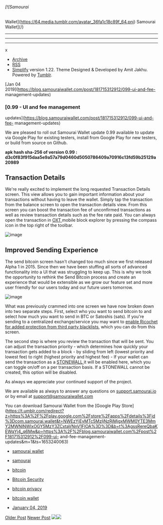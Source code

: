 ###### [![Samourai
Wallet](https://64.media.tumblr.com/avatar_36fa1c18c89f_64.pnj) Samourai
Wallet](/)

* * *

* * *

* * *

x

  * [Archive](/archive)
  * [RSS](https://blog.samouraiwallet.com/rss)
  * [Simplify](http://simplifytheme.tumblr.com) version 1.22. Theme Designed & Developed by [](http://amitjakhu.com)Amit Jakhu. Powered by [Tumblr](http://tumblr.com).

[Jan 04  
2019](https://blog.samouraiwallet.com/post/181715312912/099-ui-and-fee-
management-updates)

### [0.99 - UI and fee management
updates](https://blog.samouraiwallet.com/post/181715312912/099-ui-and-fee-
management-updates)

We are pleased to roll out Samourai Wallet update 0.99 available to update via
Google Play for existing testers, install from Google Play for new testers, or
build from source on Github.  
  
**apk hash sha-256 of version 0.99 :
d3c0f83f915daa5e9a57a79d0460d5050786409a70916c13fd59b25129a20989**  

## Transaction Details

We're really excited to implement the long requested Transaction Details
screen. This view allows you to gain important information about your
transactions without having to leave the wallet. Simply tap the transaction
from the balance screen to open the transaction details view. From this screen
you can boost the transaction fee of unconfirmed transactions as well as
review transaction details such as the fee rate paid. You can always open the
transaction in [OXT ](https://href.li/?https://oxt.me)mobile block explorer by
pressing the compass icon in the top right of the toolbar.

![image](https://64.media.tumblr.com/3f2b7a4b7ddcbb9ac8b46eb2bfccfe04/tumblr_inline_pktm83S8Zk1tu47rq_500.png)

## Improved Sending Experience

The send bitcoin screen hasn't changed too much since we first released Alpha
1 in 2015. Since then we have been stuffing all sorts of advanced
functionality into a UI that was struggling to keep up. This is why we took
the opportunity to rethink the Send Bitcoin process and create an experience
that would be extensible as we grow our feature set and more user friendly for
our users today and our future users tomorrow.

![image](https://64.media.tumblr.com/1cb795ed58fd21392cf4f715dd2980e0/tumblr_inline_pktlkpGz5O1tu47rq_500.png)

What was previously crammed into one screen we have now broken down into two
separate steps. First, select who you want to send bitcoin to and select how
much you want to send in BTC or Satoshis (sats). If you're sending to a
centralized exchange/service you may want to [enable Ricochet for added
protection from third party
blacklists](https://href.li/?https://samouraiwallet.com/ricochet), which you
can do from this screen.

The second step is where you review the transaction that will be sent. You can
adjust the transaction priority - which determines how quickly your
transaction gets added to a block - by sliding from left (lowest priority and
lowest fee) to right (highest priority and highest fee) - If your wallet can
send the transaction as a [STONEWALL
](https://href.li/?https://samouraiwallet.com/stonewall)it will be enabled
here, which you can toggle on/off on a per transaction basis. If a STONEWALL
cannot be created, this option will be disabled.

As always we appreciate your continued support of the project.

We are available as always to answer any questions on
[support.samourai.io](https://href.li/?https://support.samourai.io) or by
email at support@samouraiwallet.com  

You can download Samourai Wallet from the [Google Play
Store](https://t.umblr.com/redirect?z=https%3A%2F%2Fplay.google.com%2Fstore%2Fapps%2Fdetails%3Fid%3Dcom.samourai.wallet&t=NWEzYjEyMTc5MzljNzRjMjgxMWM0YTE3MmY2MWNlNWIxOGY5MzY3ZCxtaVNnV1FlOA%3D%3D&b=t%3AgssRereQbaKEWqYj4_q6Mw&p=https%3A%2F%2Fblog.samouraiwallet.com%2Fpost%2F181715312912%2F099-ui-
and-fee-management-updates&m=1&ts=1653240063)

  * [samourai wallet](https://blog.samouraiwallet.com/tagged/samourai%20wallet)
  * [samourai](https://blog.samouraiwallet.com/tagged/samourai)
  * [bitcoin](https://blog.samouraiwallet.com/tagged/bitcoin)
  * [Bitcoin Security](https://blog.samouraiwallet.com/tagged/Bitcoin%20Security)
  * [bitcoin privacy](https://blog.samouraiwallet.com/tagged/bitcoin%20privacy)
  * [bitcoin wallet](https://blog.samouraiwallet.com/tagged/bitcoin%20wallet)

  * [January 04, 2019](https://blog.samouraiwallet.com/post/181715312912/099-ui-and-fee-management-updates)

[Older Post](https://blog.samouraiwallet.com/post/178925662177) [Newer
Post](https://blog.samouraiwallet.com/post/181821635197)
![](https://px.srvcs.tumblr.com/impixu?T=1653240063&J=eyJ0eXBlIjoidXJsIiwidXJsIjoiaHR0cDovL2Jsb2cuc2Ftb3VyYWl3YWxsZXQuY29tL3Bvc3QvMTgxNzE1MzEyOTEyLzA5OS11aS1hbmQtZmVlLW1hbmFnZW1lbnQtdXBkYXRlcyIsInJlcXR5cGUiOjAsInJvdXRlIjoiL3Bvc3QvOmlkLzpzdW1tYXJ5Iiwibm9zY3JpcHQiOjF9&U=ODHOGCFBDK&K=b52ee122772e4fed33030a3a065d1492b285b24e747552edb1a71e7d15d3e3fb&R=)![](https://px.srvcs.tumblr.com/impixu?T=1653240063&J=eyJ0eXBlIjoicG9zdCIsInVybCI6Imh0dHA6Ly9ibG9nLnNhbW91cmFpd2FsbGV0LmNvbS9wb3N0LzE4MTcxNTMxMjkxMi8wOTktdWktYW5kLWZlZS1tYW5hZ2VtZW50LXVwZGF0ZXMiLCJyZXF0eXBlIjowLCJyb3V0ZSI6Ii9wb3N0LzppZC86c3VtbWFyeSIsInBvc3RzIjpbeyJwb3N0aWQiOiIxODE3MTUzMTI5MTIiLCJibG9naWQiOjIzNTE1Mjc3Mywic291cmNlIjozM31dLCJub3NjcmlwdCI6MX0=&U=LEJGHNPBHD&K=39f5b63071231de4c7936bf3d019589f10a6e5f73b3ef6b63779f6e7207d05c6&R=)

